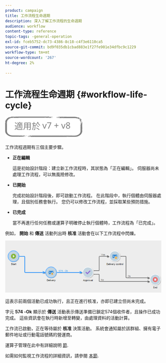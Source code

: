 ```yaml
---
product: campaign
title: 工作流程生命週期
description: 深入了解工作流程的生命週期
audience: workflow
content-type: reference
topic-tags: -general-operation
exl-id: fceb5752-dc73-4386-8c18-c4f3e6110ca5
source-git-commit: bd9f035db1cbad883e1f27fe901e34dfbc9c1229
workflow-type: tm+mt
source-wordcount: '267'
ht-degree: 2%

---
```


# 工作流程生命週期 {#workflow-life-cycle}

![](../../assets/common.svg)

工作流程週期有三個主要步驟。

* **正在編輯**

   這是初始設計階段：建立新工作流程時，其狀態為「正在編輯」。 伺服器尚未處理工作流程，可以無風險修改。

* **已開始**

   完成初始設計階段後，即可啟動工作流程。 在此階段中，執行個體由伺服器處理，且個別任務會執行。 您仍可以修改工作流程，並採取某些預防措施。

* **已完成**

   當不再進行任何任務或運算子明確停止執行個體時，工作流程為「已完成」。

例如， **開始** 和 **傳送** 活動列出時 **核准** 活動會在以下工作流程中閃爍。

![](assets/new-workflow-6.png)

這表示前兩個活動已成功執行，且正在進行核准，亦即已建立但尚未完成。

字元 **574 -Ok** 顯示於 **傳送** 活動表示傳送準備已鎖定574個收件者，且操作已成功完成。 這些資訊會在執行時新增至轉變，由處理資料的活動計算。

工作流已啟動，正在等待屬於 **核准** 決策活動。 系統會通知屬於該群組、擁有電子郵件地址或行動電話號碼的營運商。

運算子管理在此中有詳細說明 [節](../../platform/using/access-management.md).

如需如何監視工作流程的詳細資訊，請參閱 [本節](monitoring-workflow-execution.md).
